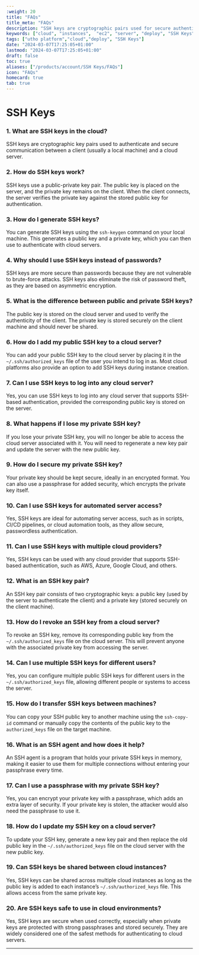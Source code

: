 ```yaml
---
:weight: 20
title: "FAQs"
title_meta: "FAQs"
description: "SSH keys are cryptographic pairs used for secure authentication between a client and a server, eliminating the need for passwords. The pair consists of a public key (stored on the server) and a private key (kept securely on the client)."
keywords: ["cloud", "instances",  "ec2", "server", "deploy", "SSH Keys"]
tags: ["utho platform","cloud","deploy", "SSH Keys"]
date: "2024-03-07T17:25:05+01:00"
lastmod: "2024-03-07T17:25:05+01:00"
draft: false
toc: true
aliases: ["/products/account/SSH Keys/FAQs"]
icon: "FAQs"
homecard: true
tab: true
---
```

# SSH Keys
### 1. **What are SSH keys in the cloud?**
SSH keys are cryptographic key pairs used to authenticate and secure communication between a client (usually a local machine) and a cloud server.

### 2. **How do SSH keys work?**
SSH keys use a public-private key pair. The public key is placed on the server, and the private key remains on the client. When the client connects, the server verifies the private key against the stored public key for authentication.

### 3. **How do I generate SSH keys?**
You can generate SSH keys using the `ssh-keygen` command on your local machine. This generates a public key and a private key, which you can then use to authenticate with cloud servers.

### 4. **Why should I use SSH keys instead of passwords?**
SSH keys are more secure than passwords because they are not vulnerable to brute-force attacks. SSH keys also eliminate the risk of password theft, as they are based on asymmetric encryption.

### 5. **What is the difference between public and private SSH keys?**
The public key is stored on the cloud server and used to verify the authenticity of the client. The private key is stored securely on the client machine and should never be shared.

### 6. **How do I add my public SSH key to a cloud server?**
You can add your public SSH key to the cloud server by placing it in the `~/.ssh/authorized_keys` file of the user you intend to log in as. Most cloud platforms also provide an option to add SSH keys during instance creation.

### 7. **Can I use SSH keys to log into any cloud server?**
Yes, you can use SSH keys to log into any cloud server that supports SSH-based authentication, provided the corresponding public key is stored on the server.

### 8. **What happens if I lose my private SSH key?**
If you lose your private SSH key, you will no longer be able to access the cloud server associated with it. You will need to regenerate a new key pair and update the server with the new public key.

### 9. **How do I secure my private SSH key?**
Your private key should be kept secure, ideally in an encrypted format. You can also use a passphrase for added security, which encrypts the private key itself.

### 10. **Can I use SSH keys for automated server access?**
Yes, SSH keys are ideal for automating server access, such as in scripts, CI/CD pipelines, or cloud automation tools, as they allow secure, passwordless authentication.

### 11. **Can I use SSH keys with multiple cloud providers?**
Yes, SSH keys can be used with any cloud provider that supports SSH-based authentication, such as AWS, Azure, Google Cloud, and others.

### 12. **What is an SSH key pair?**
An SSH key pair consists of two cryptographic keys: a public key (used by the server to authenticate the client) and a private key (stored securely on the client machine).

### 13. **How do I revoke an SSH key from a cloud server?**
To revoke an SSH key, remove its corresponding public key from the `~/.ssh/authorized_keys` file on the cloud server. This will prevent anyone with the associated private key from accessing the server.

### 14. **Can I use multiple SSH keys for different users?**
Yes, you can configure multiple public SSH keys for different users in the `~/.ssh/authorized_keys` file, allowing different people or systems to access the server.

### 15. **How do I transfer SSH keys between machines?**
You can copy your SSH public key to another machine using the `ssh-copy-id` command or manually copy the contents of the public key to the `authorized_keys` file on the target machine.

### 16. **What is an SSH agent and how does it help?**
An SSH agent is a program that holds your private SSH keys in memory, making it easier to use them for multiple connections without entering your passphrase every time.

### 17. **Can I use a passphrase with my private SSH key?**
Yes, you can encrypt your private key with a passphrase, which adds an extra layer of security. If your private key is stolen, the attacker would also need the passphrase to use it.

### 18. **How do I update my SSH key on a cloud server?**
To update your SSH key, generate a new key pair and then replace the old public key in the `~/.ssh/authorized_keys` file on the cloud server with the new public key.

### 19. **Can SSH keys be shared between cloud instances?**
Yes, SSH keys can be shared across multiple cloud instances as long as the public key is added to each instance’s `~/.ssh/authorized_keys` file. This allows access from the same private key.

### 20. **Are SSH keys safe to use in cloud environments?**
Yes, SSH keys are secure when used correctly, especially when private keys are protected with strong passphrases and stored securely. They are widely considered one of the safest methods for authenticating to cloud servers.


--- 
